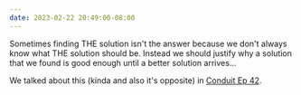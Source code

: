 ```yaml
---
date: 2023-02-22 20:49:00-08:00
---
```


Sometimes finding THE solution isn't the answer because we don't always know what THE solution should be. Instead we should justify why a solution that we found is good enough until a better solution arrives...

We talked about this (kinda and also it's opposite) in [Conduit Ep 42](https://relay.fm/conduit).